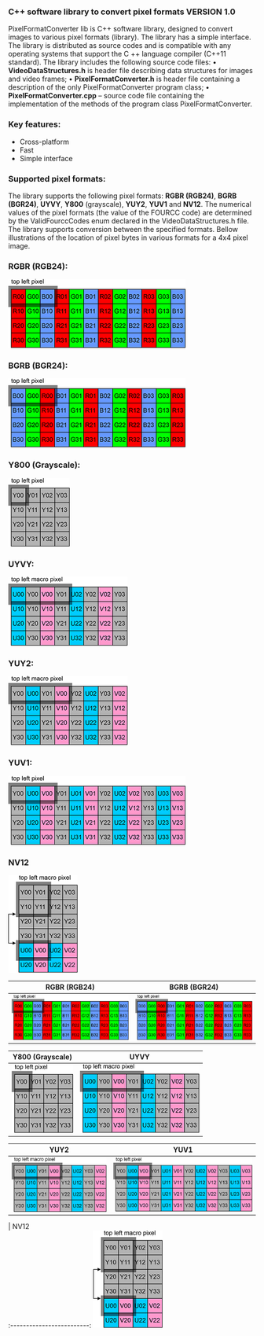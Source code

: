 ### C++ software library to convert pixel formats VERSION 1.0

PixelFormatConverter lib is C++ software library, designed to convert images to various pixel formats (library). The library has a simple interface. The library is distributed as source codes and is compatible with any operating systems that support the C ++ language compiler (C++11 standard). The library includes the following source code files:
•	**VideoDataStructures.h** is header file describing data structures for images and video frames;
•	**PixelFormatConverter.h** is header file containing a description of the only PixelFormatConverter program class;
•	**PixelFormatConverter.cpp** – source code file containing the implementation of the methods of the program class PixelFormatConverter.

### Key features:
- Cross-platform
- Fast
- Simple interface

### Supported pixel formats:

The library supports the following pixel formats: **RGBR (RGB24)**, **BGRB (BGR24)**, **UYVY**, **Y800** (grayscale), **YUY2**, **YUV1** and **NV12**. The numerical values of the pixel formats (the value of the FOURCC code) are determined by the ValidFourccCodes enum declared in the VideoDataStructures.h file. The library supports conversion between the specified formats. Bellow illustrations of the location of pixel bytes in various formats for a 4x4 pixel image.

### RGBR (RGB24):
![](https://github.com/Zaplatnikov/PixelFormatConverter/blob/master/Docs/Source%20images/RGBR%20(RGB24)%20Pixel%20Format%2025%25.png)

### BGRB (BGR24):
![](https://github.com/Zaplatnikov/PixelFormatConverter/blob/master/Docs/Source%20images/BGRB%20(BGR24)%20Pixel%20Format%2025%25.png)

### Y800 (Grayscale):
![](https://github.com/Zaplatnikov/PixelFormatConverter/blob/master/Docs/Source%20images/Y800%20Pixel%20Format%2025%25.png)

### UYVY:
![](https://github.com/Zaplatnikov/PixelFormatConverter/blob/master/Docs/Source%20images/UYVY%20Pixel%20Format%2025%25.png)

### YUY2:
![](https://github.com/Zaplatnikov/PixelFormatConverter/blob/master/Docs/Source%20images/YUY2%20Pixel%20Format%2025%25.png)

### YUV1:
![](https://github.com/Zaplatnikov/PixelFormatConverter/blob/master/Docs/Source%20images/YUV1%20Pixel%20Format%2025%25.png)

### NV12
![](https://github.com/Zaplatnikov/PixelFormatConverter/blob/master/Docs/Source%20images/NV12%20Pixel%20Format%2025%25.png)

| RGBR (RGB24)             |  BGRB (BGR24) |
:-------------------------:|:-------------------------:
![](https://github.com/Zaplatnikov/PixelFormatConverter/blob/master/Docs/Source%20images/RGBR%20(RGB24)%20Pixel%20Format%2025%25.png) | ![](https://github.com/Zaplatnikov/PixelFormatConverter/blob/master/Docs/Source%20images/BGRB%20(BGR24)%20Pixel%20Format%2025%25.png)

| Y800 (Grayscale)         |  UYVY |
:-------------------------:|:-------------------------:
![](https://github.com/Zaplatnikov/PixelFormatConverter/blob/master/Docs/Source%20images/Y800%20Pixel%20Format%2025%25.png) | ![](https://github.com/Zaplatnikov/PixelFormatConverter/blob/master/Docs/Source%20images/UYVY%20Pixel%20Format%2025%25.png)

| YUY2         |  YUV1 |
:-------------------------:|:-------------------------:
![](https://github.com/Zaplatnikov/PixelFormatConverter/blob/master/Docs/Source%20images/YUY2%20Pixel%20Format%2025%25.png) | ![](https://github.com/Zaplatnikov/PixelFormatConverter/blob/master/Docs/Source%20images/YUV1%20Pixel%20Format%2025%25.png)

| NV12         
:-------------------------:
![](https://github.com/Zaplatnikov/PixelFormatConverter/blob/master/Docs/Source%20images/NV12%20Pixel%20Format%2025%25.png)



